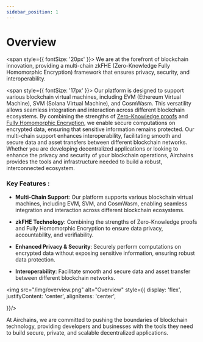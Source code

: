 ```yaml
---
sidebar_position: 1
---
```


# Overview

<span style={{ fontSize: '20px' }}>
We are at the forefront of blockchain innovation, providing a multi-chain zkFHE (Zero-Knowledge Fully Homomorphic Encryption) framework that ensures privacy, security, and interoperability.
</span>

<span style={{ fontSize: '17px' }}>
Our platform is designed to support various blockchain virtual machines, including EVM (Ethereum Virtual Machine), SVM (Solana Virtual Machine), and CosmWasm. This versatility allows seamless integration and interaction across different blockchain ecosystems. By combining the strengths of [Zero-Knowledge proofs](https://docs.airchains.io/concepts/intro-to-zkfhe/zk-proofs) and [Fully Homomorphic Encryption](https://docs.airchains.io/concepts/intro-to-zkfhe/fully-homomorphic-encryption), we enable secure computations on encrypted data, ensuring that sensitive information remains protected. Our multi-chain support enhances interoperability, facilitating smooth and secure data and asset transfers between different blockchain networks. Whether you are developing decentralized applications or looking to enhance the privacy and security of your blockchain operations, Airchains provides the tools and infrastructure needed to build a robust, interconnected ecosystem.
</span>

### Key Features :

- **Multi-Chain Support**: Our platform supports various blockchain virtual machines, including EVM, SVM, and CosmWasm, enabling seamless integration and interaction across different blockchain ecosystems.

- **zkFHE Technology**: Combining the strengths of Zero-Knowledge proofs and Fully Homomorphic Encryption to ensure data privacy, accountability, and verifiability.

- **Enhanced Privacy & Security**: Securely perform computations on encrypted data without exposing sensitive information, ensuring robust data protection.

- **Interoperability**: Facilitate smooth and secure data and asset transfer between different blockchain networks.

<img src="/img/overview.png" alt="Overview" style={{
    display: 'flex',
    justifyContent: 'center',
    alignItems: 'center',

}}/>

At Airchains, we are committed to pushing the boundaries of blockchain technology, providing developers and businesses with the tools they need to build secure, private, and scalable decentralized applications.

